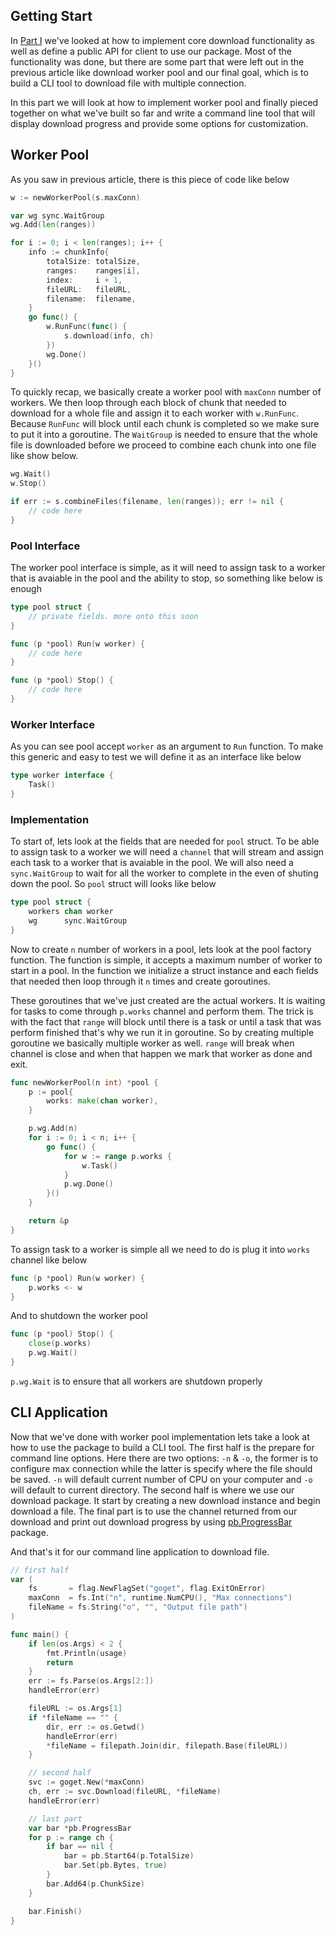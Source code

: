 ## Getting Start
In [Part I](https://viblo.asia/p/implement-multi-connections-download-in-go-part-i-4P856q01lY3) we've looked at how to implement core download functionality as well as define a public API for client to use our package. Most of the functionality was done, but there are some part that were left out in the previous article like download worker pool and our final goal, which is to build a CLI tool to download file with multiple connection.

In this part we will look at how to implement worker pool and finally pieced together on what we've built so far and write a command line tool that will display download progress and provide some options for customization.

## Worker Pool
As you saw in previous article, there is this piece of code like below

```Go
w := newWorkerPool(s.maxConn)

var wg sync.WaitGroup
wg.Add(len(ranges))

for i := 0; i < len(ranges); i++ {
    info := chunkInfo{
        totalSize: totalSize,
        ranges:    ranges[i],
        index:     i + 1,
        fileURL:   fileURL,
        filename:  filename,
    }
    go func() {
        w.RunFunc(func() {
            s.download(info, ch)
        })
        wg.Done()
    }()
}
```

To quickly recap, we basically create a worker pool with `maxConn` number of workers. We then loop through each block of chunk that needed to download for a whole file and assign it to each worker with `w.RunFunc`. Because `RunFunc` will block until each chunk is completed so we make sure to put it into a goroutine. The `WaitGroup` is needed to ensure that the whole file is downloaded before we proceed to combine each chunk into one file like show below.

```Go
wg.Wait()
w.Stop()

if err := s.combineFiles(filename, len(ranges)); err != nil {
    // code here
}
```

### Pool Interface
The worker pool interface is simple, as it will need to assign task to a worker that is avaiable in the pool and the ability to stop, so something like below is enough
```Go
type pool struct {
    // private fields. more onto this soon
}

func (p *pool) Run(w worker) {
    // code here
}

func (p *pool) Stop() {
    // code here
}
```

### Worker Interface
As you can see pool accept `worker` as an argument to `Run` function. To make this generic and easy to test we will define it as an interface like below
```Go
type worker interface {
    Task()
}
```

### Implementation
To start of, lets look at the fields that are needed for `pool` struct. To be able to assign task to a worker we will need a `channel` that will stream and assign each task to a worker that is avaiable in the pool. We will also need a `sync.WaitGroup` to wait for all the worker to complete in the even of shuting down the pool. So `pool` struct will looks like below

```Go
type pool struct {
    workers chan worker
    wg      sync.WaitGroup
}
```

Now to create `n` number of workers in a pool, lets look at the pool factory function. The function is simple, it accepts a maximum number of worker to start in a pool. In the function we initialize a struct instance and each fields that needed then loop through it `n` times and create goroutines.

These goroutines that we've just created are the actual workers. It is waiting for tasks to come through `p.works` channel and perform them. The trick is with the fact that `range` will block until there is a task or until a task that was perform finished that's why we run it in goroutine. So by creating multiple goroutine we basically multiple worker as well. `range` will break when channel is close and when that happen we mark that worker as done and exit.

```Go
func newWorkerPool(n int) *pool {
    p := pool{
		works: make(chan worker),
	}

	p.wg.Add(n)
	for i := 0; i < n; i++ {
		go func() {
			for w := range p.works {
				w.Task()
			}
			p.wg.Done()
		}()
	}

	return &p
}
```

To assign task to a worker is simple all we need to do is plug it into `works` channel like below
```Go
func (p *pool) Run(w worker) {
    p.works <- w
}
```

And to shutdown the worker pool
```Go
func (p *pool) Stop() {
    close(p.works)
    p.wg.Wait()
}
```
`p.wg.Wait` is to ensure that all workers are shutdown properly

## CLI Application
Now that we've done with worker pool implementation lets take a look at how to use the package to build a CLI tool.
The first half is the prepare for command line options. Here there are two options: `-n` & `-o`, the former is to configure max connection while the latter is specify where the file should be saved. `-n` will default current number of CPU on your computer and `-o` will default to current directory.
The second half is where we use our download package. It start by creating a new download instance and begin download a file. The final part is to use the channel returned from our download and print out download progress by using [pb.ProgressBar](https://github.com/cheggaaa/pb) package.

And that's it for our command line application to download file.

```Go
// first half
var (
	fs       = flag.NewFlagSet("goget", flag.ExitOnError)
	maxConn  = fs.Int("n", runtime.NumCPU(), "Max connections")
	fileName = fs.String("o", "", "Output file path")
)

func main() {
	if len(os.Args) < 2 {
		fmt.Println(usage)
		return
	}
	err := fs.Parse(os.Args[2:])
	handleError(err)

	fileURL := os.Args[1]
	if *fileName == "" {
		dir, err := os.Getwd()
		handleError(err)
		*fileName = filepath.Join(dir, filepath.Base(fileURL))
	}

    // second half
	svc := goget.New(*maxConn)
	ch, err := svc.Download(fileURL, *fileName)
	handleError(err)

    // last part
	var bar *pb.ProgressBar
	for p := range ch {
		if bar == nil {
			bar = pb.Start64(p.TotalSize)
			bar.Set(pb.Bytes, true)
		}
		bar.Add64(p.ChunkSize)
	}

	bar.Finish()
}
```